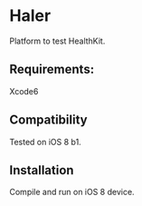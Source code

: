 Haler
=========

Platform to test HealthKit.

Requirements:
------------
Xcode6

Compatibility
------------
Tested on iOS 8 b1.

Installation
-----------
Compile and run on iOS 8 device.

     
